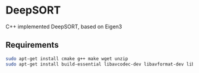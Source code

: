 # DeepSORT
C++ implemented DeepSORT, based on Eigen3

## Requirements
```bash
sudo apt-get install cmake g++ make wget unzip
sudo apt-get install build-essential libavcodec-dev libavformat-dev libeigen3-dev libgtk2.0-dev libgtk-3-dev libjpeg-dev libjpeg8-dev libpng-dev libswscale-dev libtiff5-dev
```